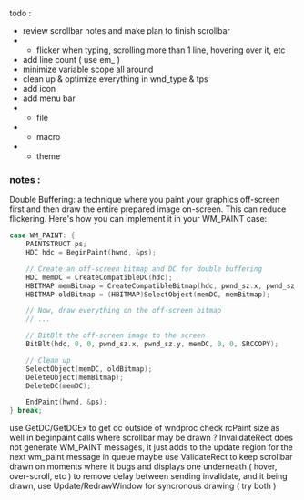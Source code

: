 todo :
- review scrollbar notes and make plan to finish scrollbar
- - flicker when typing, scrolling more than 1 line, hovering over it, etc
- add line count ( use em_ )
- minimize variable scope all around
- clean up & optimize everything in wnd_type & tps
- add icon
- add menu bar
- - file
- - macro
- - theme


### notes :
Double Buffering: a technique where you paint your graphics off-screen first and then draw the entire prepared image on-screen.
This can reduce flickering.
Here's how you can implement it in your WM_PAINT case:
```cpp
case WM_PAINT: {
    PAINTSTRUCT ps;
    HDC hdc = BeginPaint(hwnd, &ps);

    // Create an off-screen bitmap and DC for double buffering
    HDC memDC = CreateCompatibleDC(hdc);
    HBITMAP memBitmap = CreateCompatibleBitmap(hdc, pwnd_sz.x, pwnd_sz.y);
    HBITMAP oldBitmap = (HBITMAP)SelectObject(memDC, memBitmap);

    // Now, draw everything on the off-screen bitmap
    // ...

    // BitBlt the off-screen image to the screen
    BitBlt(hdc, 0, 0, pwnd_sz.x, pwnd_sz.y, memDC, 0, 0, SRCCOPY);

    // Clean up
    SelectObject(memDC, oldBitmap);
    DeleteObject(memBitmap);
    DeleteDC(memDC);

    EndPaint(hwnd, &ps);
} break;
```

use GetDC/GetDCEx to get dc outside of wndproc
check rcPaint size as well in beginpaint calls where scrollbar may be drawn ?
InvalidateRect does not generate WM_PAINT messages, it just adds to the update region for the next wm_paint message in queue
maybe use ValidateRect to keep scrollbar drawn on moments where it bugs and displays one underneath ( hover, over-scroll, etc )
to remove delay between sending invalidate, and it being drawn, use Update/RedrawWindow for syncronous drawing ( try both )
